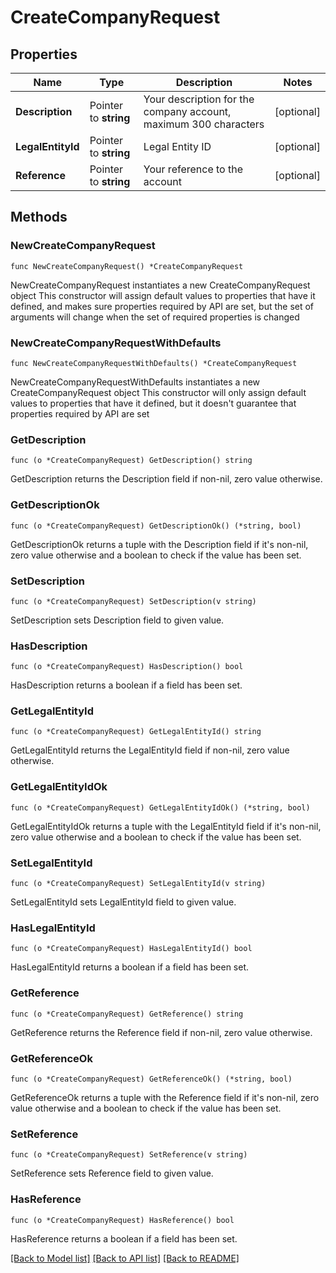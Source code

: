 # CreateCompanyRequest

## Properties

Name | Type | Description | Notes
------------ | ------------- | ------------- | -------------
**Description** | Pointer to **string** | Your description for the company account, maximum 300 characters | [optional] 
**LegalEntityId** | Pointer to **string** | Legal Entity ID | [optional] 
**Reference** | Pointer to **string** | Your reference to the account | [optional] 

## Methods

### NewCreateCompanyRequest

`func NewCreateCompanyRequest() *CreateCompanyRequest`

NewCreateCompanyRequest instantiates a new CreateCompanyRequest object
This constructor will assign default values to properties that have it defined,
and makes sure properties required by API are set, but the set of arguments
will change when the set of required properties is changed

### NewCreateCompanyRequestWithDefaults

`func NewCreateCompanyRequestWithDefaults() *CreateCompanyRequest`

NewCreateCompanyRequestWithDefaults instantiates a new CreateCompanyRequest object
This constructor will only assign default values to properties that have it defined,
but it doesn't guarantee that properties required by API are set

### GetDescription

`func (o *CreateCompanyRequest) GetDescription() string`

GetDescription returns the Description field if non-nil, zero value otherwise.

### GetDescriptionOk

`func (o *CreateCompanyRequest) GetDescriptionOk() (*string, bool)`

GetDescriptionOk returns a tuple with the Description field if it's non-nil, zero value otherwise
and a boolean to check if the value has been set.

### SetDescription

`func (o *CreateCompanyRequest) SetDescription(v string)`

SetDescription sets Description field to given value.

### HasDescription

`func (o *CreateCompanyRequest) HasDescription() bool`

HasDescription returns a boolean if a field has been set.

### GetLegalEntityId

`func (o *CreateCompanyRequest) GetLegalEntityId() string`

GetLegalEntityId returns the LegalEntityId field if non-nil, zero value otherwise.

### GetLegalEntityIdOk

`func (o *CreateCompanyRequest) GetLegalEntityIdOk() (*string, bool)`

GetLegalEntityIdOk returns a tuple with the LegalEntityId field if it's non-nil, zero value otherwise
and a boolean to check if the value has been set.

### SetLegalEntityId

`func (o *CreateCompanyRequest) SetLegalEntityId(v string)`

SetLegalEntityId sets LegalEntityId field to given value.

### HasLegalEntityId

`func (o *CreateCompanyRequest) HasLegalEntityId() bool`

HasLegalEntityId returns a boolean if a field has been set.

### GetReference

`func (o *CreateCompanyRequest) GetReference() string`

GetReference returns the Reference field if non-nil, zero value otherwise.

### GetReferenceOk

`func (o *CreateCompanyRequest) GetReferenceOk() (*string, bool)`

GetReferenceOk returns a tuple with the Reference field if it's non-nil, zero value otherwise
and a boolean to check if the value has been set.

### SetReference

`func (o *CreateCompanyRequest) SetReference(v string)`

SetReference sets Reference field to given value.

### HasReference

`func (o *CreateCompanyRequest) HasReference() bool`

HasReference returns a boolean if a field has been set.


[[Back to Model list]](../README.md#documentation-for-models) [[Back to API list]](../README.md#documentation-for-api-endpoints) [[Back to README]](../README.md)


